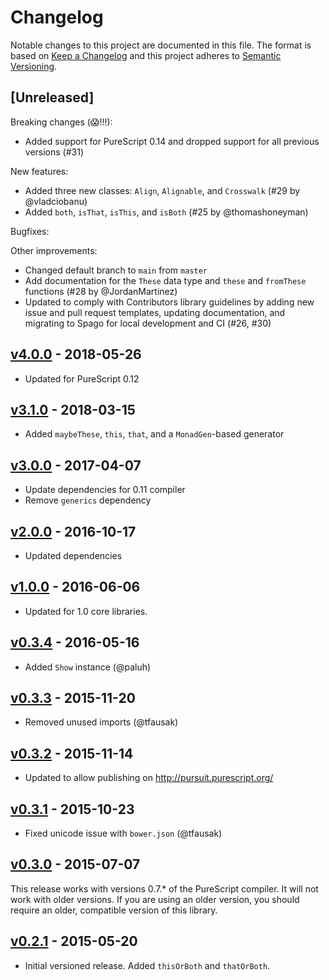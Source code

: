 # Changelog

Notable changes to this project are documented in this file. The format is based on [Keep a Changelog](https://keepachangelog.com/en/1.0.0/) and this project adheres to [Semantic Versioning](https://semver.org/spec/v2.0.0.html).

## [Unreleased]

Breaking changes (😱!!!):
- Added support for PureScript 0.14 and dropped support for all previous versions (#31)

New features:
- Added three new classes: `Align`, `Alignable`, and `Crosswalk` (#29 by @vladciobanu)
- Added `both`, `isThat`, `isThis`, and `isBoth` (#25 by @thomashoneyman)

Bugfixes:

Other improvements:
- Changed default branch to `main` from `master`
- Add documentation for the `These` data type and `these` and `fromThese` functions (#28 by @JordanMartinez)
- Updated to comply with Contributors library guidelines by adding new issue and pull request templates, updating documentation, and migrating to Spago for local development and CI (#26, #30)

## [v4.0.0](https://github.com/purescript-contrib/purescript-these/releases/tag/v4.0.0) - 2018-05-26

- Updated for PureScript 0.12

## [v3.1.0](https://github.com/purescript-contrib/purescript-these/releases/tag/v3.1.0) - 2018-03-15

- Added `maybeThese`, `this`, `that`, and a `MonadGen`-based generator

## [v3.0.0](https://github.com/purescript-contrib/purescript-these/releases/tag/v3.0.0) - 2017-04-07

- Update dependencies for 0.11 compiler
- Remove `generics` dependency

## [v2.0.0](https://github.com/purescript-contrib/purescript-these/releases/tag/v2.0.0) - 2016-10-17

- Updated dependencies

## [v1.0.0](https://github.com/purescript-contrib/purescript-these/releases/tag/v1.0.0) - 2016-06-06

- Updated for 1.0 core libraries.

## [v0.3.4](https://github.com/purescript-contrib/purescript-these/releases/tag/v0.3.4) - 2016-05-16

- Added `Show` instance (@paluh)

## [v0.3.3](https://github.com/purescript-contrib/purescript-these/releases/tag/v0.3.3) - 2015-11-20

- Removed unused imports (@tfausak)

## [v0.3.2](https://github.com/purescript-contrib/purescript-these/releases/tag/v0.3.2) - 2015-11-14

- Updated to allow publishing on http://pursuit.purescript.org/

## [v0.3.1](https://github.com/purescript-contrib/purescript-these/releases/tag/v0.3.1) - 2015-10-23

- Fixed unicode issue with `bower.json` (@tfausak)

## [v0.3.0](https://github.com/purescript-contrib/purescript-these/releases/tag/v0.3.0) - 2015-07-07

This release works with versions 0.7.\* of the PureScript compiler. It will not work with older versions. If you are using an older version, you should require an older, compatible version of this library.

## [v0.2.1](https://github.com/purescript-contrib/purescript-these/releases/tag/v0.2.1) - 2015-05-20

- Initial versioned release. Added `thisOrBoth` and `thatOrBoth`.
